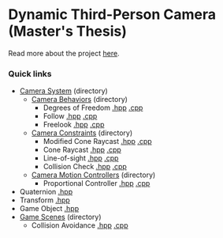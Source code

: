 # Dynamic Third-Person Camera (Master's Thesis)

Read more about the project [here](https://www.neesarg.me/dynamic-third-person-camera).

### Quick links
* [Camera System](Thesis/Dynamic%20Third-Person%20Camera/Code/Game/Potential%20Engine/Camera%20System/) (directory) 
	* [Camera Behaviors](Thesis/Dynamic%20Third-Person%20Camera/Code/Game/Potential%20Engine/Camera%20Behaviours/) (directory)  
		* Degrees of Freedom [.hpp](Thesis/Dynamic%20Third-Person%20Camera/Code/Game/Potential%20Engine/Camera%20Behaviours/CB_DegreesOfFreedom.hpp?ts=4) [.cpp](Thesis/Dynamic%20Third-Person%20Camera/Code/Game/Potential%20Engine/Camera%20Behaviours/CB_DegreesOfFreedom.cpp?ts=4)
		* Follow [.hpp](Thesis/Dynamic%20Third-Person%20Camera/Code/Game/Potential%20Engine/Camera%20Behaviours/CB_Follow.hpp?ts=4) [.cpp](Thesis/Dynamic%20Third-Person%20Camera/Code/Game/Potential%20Engine/Camera%20Behaviours/CB_Follow.cpp?ts=4)
		* Freelook [.hpp](Thesis/Dynamic%20Third-Person%20Camera/Code/Game/Potential%20Engine/Camera%20Behaviours/CB_FreeLook.hpp?ts=4) [.cpp](Thesis/Dynamic%20Third-Person%20Camera/Code/Game/Potential%20Engine/Camera%20Behaviours/CB_FreeLook.cpp?ts=4)
	* [Camera Constraints](Thesis/Dynamic%20Third-Person%20Camera/Code/Game/Potential%20Engine/Camera%20Constrains/) (directory)  
		* Modified Cone Raycast [.hpp](Thesis/Dynamic%20Third-Person%20Camera/Code/Game/Potential%20Engine/Camera%20Constrains/CC_ModifiedConeRaycast.hpp?ts=4) [.cpp](Thesis/Dynamic%20Third-Person%20Camera/Code/Game/Potential%20Engine/Camera%20Constrains/CC_ModifiedConeRaycast.cpp?ts=4)
		* Cone Raycast [.hpp](Thesis/Dynamic%20Third-Person%20Camera/Code/Game/Potential%20Engine/Camera%20Constrains/CC_ConeRaycast.hpp?ts=4) [.cpp](Thesis/Dynamic%20Third-Person%20Camera/Code/Game/Potential%20Engine/Camera%20Constrains/CC_ConeRaycast.cpp?ts=4)
		* Line-of-sight [.hpp](Thesis/Dynamic%20Third-Person%20Camera/Code/Game/Potential%20Engine/Camera%20Constrains/CC_LineOfSight.hpp?ts=4) [.cpp](Thesis/Dynamic%20Third-Person%20Camera/Code/Game/Potential%20Engine/Camera%20Constrains/CC_LineOfSight.cpp?ts=4)
		* Collision Check [.hpp](Thesis/Dynamic%20Third-Person%20Camera/Code/Game/Potential%20Engine/Camera%20Constrains/CC_CameraCollision.hpp?ts=4) [.cpp](Thesis/Dynamic%20Third-Person%20Camera/Code/Game/Potential%20Engine/Camera%20Constrains/CC_CameraCollision.cpp?ts=4)
	* [Camera Motion Controllers](Thesis/Dynamic%20Third-Person%20Camera/Code/Game/Potential%20Engine/Motion%20Controllers/) (directory)  
		* Proportional Controller [.hpp](Thesis/Dynamic%20Third-Person%20Camera/Code/Game/Potential%20Engine/Motion%20Controllers/CMC_ProportionalController.hpp?ts=4) [.cpp](Thesis/Dynamic%20Third-Person%20Camera/Code/Game/Potential%20Engine/Motion%20Controllers/CMC_ProportionalController.cpp?ts=4)
* Quaternion [.hpp](Engine/Code/Engine/Math/Quaternion.hpp?ts=4)
* Transform [.hpp](Engine/Code/Engine/Math/Transform.hpp?ts=4)
* Game Object [.hpp](Thesis/Dynamic%20Third-Person%20Camera/Code/Game/Potential%20Engine/GameObject.hpp?ts=4)
* [Game Scenes](Thesis/Dynamic%20Third-Person%20Camera/Code/Game/Game%20States/) (directory) 
	* Collision Avoidance [.hpp](Thesis/Dynamic%20Third-Person%20Camera/Code/Game/Game%20States/Scene_CollisionAvoidance.hpp?ts=4) [.cpp](Thesis/Dynamic%20Third-Person%20Camera/Code/Game/Game%20States/Scene_CollisionAvoidance.cpp?ts=4)